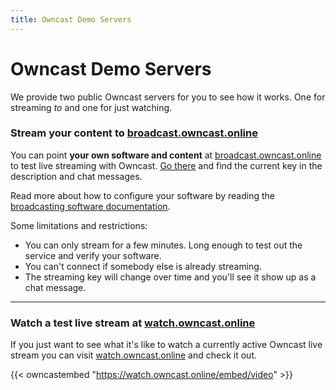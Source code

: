 ```yaml
---
title: Owncast Demo Servers
---
```


# Owncast Demo Servers

We provide two public Owncast servers for you to see how it works.  One for streaming *to* and one for just watching.

### Stream your content to [broadcast.owncast.online](http://broadcast.owncast.online)

You can point **your own software and content** at [broadcast.owncast.online](http://broadcast.owncast.online) to test live streaming with Owncast.  [Go there](http://broadcast.owncast.online) and find the current key in the description and chat messages.

Read more about how to configure your software by reading the [broadcasting software documentation](/docs/broadcasting/).

Some limitations and restrictions:

* You can only stream for a few minutes.  Long enough to test out the service and verify your software.
* You can't connect if somebody else is already streaming.
* The streaming key will change over time and you'll see it show up as a chat message.

---

### Watch a test live stream at [watch.owncast.online](http://watch.owncast.online)

If you just want to see what it's like to watch a currently active Owncast live stream you can visit [watch.owncast.online](http://watch.owncast.online) and check it out.

{{< owncastembed "https://watch.owncast.online/embed/video" >}}